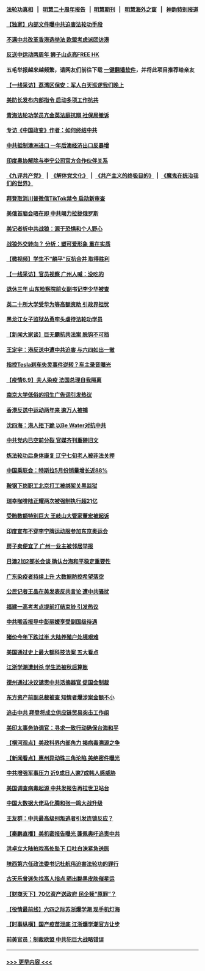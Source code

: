 #### [法轮功真相](https://github.com/gfw-breaker/truth/blob/master/README.md?t=0) &nbsp;&nbsp;|&nbsp;&nbsp; [明慧二十周年报告](https://github.com/gfw-breaker/mh-reports/blob/master/README.md?t=0) &nbsp;&nbsp;|&nbsp;&nbsp;[明慧期刊](https://github.com/gfw-breaker/mh-qikan) &nbsp;&nbsp;|&nbsp;&nbsp; [明慧海外之窗](https://github.com/gfw-breaker/mh-news/blob/master/README.md?t=0) &nbsp;&nbsp;|&nbsp;&nbsp; [神韵特别报道](https://github.com/gfw-breaker/mh-news/blob/master/shenyun.md?t=0)
#### [【独家】内部文件曝中共迫害法轮功手段](../pages/nsc413/n12998099.md?t=06100701) 
#### [不满中共改革香港选举法 欧盟考虑派团访港](../pages/nsc413/n13011031.md?t=06100701) 
#### [反送中运动两周年 狮子山点亮FREE HK](../pages/nsc413/n13010961.md?t=06100701) 
#### 五毛举报越来越频繁，请网友们前往下载 [一键翻墙软件](https://github.com/gfw-breaker/ssr-accounts)，并将此项目推荐给亲友
#### [【一线采访】荔湾区保安：军人白天巡逻我们晚上](../pages/nsc413/n13010945.md?t=06100701) 
#### [美防长发布内部指令 启动多项工作抗共](../pages/nsc413/n13010878.md?t=06100701) 
#### [青海法轮功学员亢金英法庭抗辩 社保局撤诉](../pages/nsc413/n13009857.md?t=06100701) 
#### [专访《中国政变》作者：如何终结中共](../pages/nsc413/n13010323.md?t=06100701) 
#### [中共抵制澳洲进口 一年后澳经济出口反暴增](../pages/nsc413/n13010016.md?t=06100701) 
#### [印度奥协解除与李宁公司官方合作伙伴关系](../pages/nsc413/n13010864.md?t=06100701) 
#### [《九评共产党》](https://github.com/begood0513/9ping.md/blob/master/README.md) &nbsp;|&nbsp; [《解体党文化》](../../../../jtdwh.md/blob/master/README.md)  &nbsp;|&nbsp; [《共产主义的终极目的》](../../../../gczydzjmd.md/blob/master/README.md) &nbsp;|&nbsp; [《魔鬼在统治我们的世界》](../../../../mgztzwmdsj.md/blob/master/README.md) 
#### [拜登取消川普微信TikTok禁令 启动新审查](../pages/nsc413/n13010792.md?t=06100701) 
#### [美俄首脑会晤在即 中共竭力拉拢俄罗斯](../pages/nsc413/n13010809.md?t=06100701) 
#### [美记者析中共战狼：源于恐惧和个人野心](../pages/nsc413/n13010433.md?t=06100701) 
#### [战狼外交转向？ 分析：塑可爱形象 重在实质](../pages/nsc413/n13010479.md?t=06100701) 
#### [【微视频】学生不“躺平”反抗合并 取得胜利](../pages/nsc413/n13010409.md?t=06100701) 
#### [【一线采访】官员视察 广州人喊：没吃的](../pages/nsc413/n13010469.md?t=06100701) 
#### [退休三年 山东检察院前女副书记李少华被查](../pages/nsc413/n13010029.md?t=06100701) 
#### [英二十所大学受华为等高额资助 引政界担忧](../pages/nsc413/n13010389.md?t=06100701) 
#### [黑龙江女子监狱怂恿牢头虐待法轮功学员](../pages/nsc413/n13007918.md?t=06100701) 
#### [【新闻大家谈】巨无霸抗共法案 脱钩不可挡](../pages/nsc413/n13008851.md?t=06100701) 
#### [王定宇：港反送中遭中共迫害 与六四如出一辙](../pages/nsc413/n13009919.md?t=06100701) 
#### [指控Tesla刹车失灵事件逆转？车主录音曝光](../pages/nsc413/n13010004.md?t=06100701) 
#### [【疫情6.9】夫人染疫 法国总理自我隔离](../pages/nsc413/n13009873.md?t=06100701) 
#### [南京大学低俗的招生广告词引发热议](../pages/nsc413/n13009797.md?t=06100701) 
#### [香港反送中运动两年来 逾万人被捕](../pages/nsc413/n13009821.md?t=06100701) 
#### [沈四海：港人拒下跪 以Be Water对抗中共](../pages/nsc413/n13009526.md?t=06100701) 
#### [中共党内已空前分裂 官媒齐刊重磅旧文](../pages/nsc413/n13009978.md?t=06100701) 
#### [炼法轮功后身体康复 辽宁七旬老人被非法关押](../pages/nsc413/n13007696.md?t=06100701) 
#### [中国乘联会：特斯拉5月份销量增长近88%](../pages/nsc413/n13009640.md?t=06100701) 
#### [鞍钢下岗职工北京打工被绑架关黑监狱](../pages/nsc413/n13009860.md?t=06100701) 
#### [瑞幸咖啡陆正耀两次被强制执行超21亿](../pages/nsc413/n13009388.md?t=06100701) 
#### [受贿数额特别巨大 王岐山大管家董宏被起诉](../pages/nsc413/n13009718.md?t=06100701) 
#### [印度宣布不穿李宁牌运动服参加东京奥运会](../pages/nsc413/n13009487.md?t=06100701) 
#### [房子卖便宜了  广州一业主被邻居举报](../pages/nsc413/n13009293.md?t=06100701) 
#### [日澳2加2部长会谈 确认台海和平稳定重要性](../pages/nsc413/n13009635.md?t=06100701) 
#### [广东染疫者持续上升 大数据防控希望落空](../pages/nsc413/n13009378.md?t=06100701) 
#### [公民记者王晶在美发表反共言论 遭中共骚扰](../pages/nsc413/n13009411.md?t=06100701) 
#### [福建一高考考点提前打结束铃 引发热议](../pages/nsc413/n13009031.md?t=06100701) 
#### [中共喉舌报导中彭丽媛享受副国级待遇](../pages/nsc413/n13009228.md?t=06100701) 
#### [猪价今年下跌过半 大陆养殖户处境艰难](../pages/nsc413/n13008814.md?t=06100701) 
#### [美国通过史上最大额科技法案 五大看点](../pages/nsc413/n13008950.md?t=06100701) 
#### [江浙学潮遭封杀 学生恐被秋后算账](../pages/nsc413/n13007968.md?t=06100701) 
#### [德州通过决议谴责中共活摘器官 促国会制裁](../pages/nsc413/n13009046.md?t=06100701) 
#### [东方资产前副总裁被查 知情者爆涉案金额不小](../pages/nsc413/n13008897.md?t=06100701) 
#### [追击中共 拜登将成立供应链贸易突击工作组](../pages/nsc413/n13007965.md?t=06100701) 
#### [美印太事务协调官：寻求一致行动确保台海和平](../pages/nsc413/n13008939.md?t=06100701) 
#### [【横河观点】美政科界内部角力 揭病毒溯源之争](../pages/nsc413/n13008668.md?t=06100701) 
#### [【新闻看点】惠州异动珠三角沦陷 美绝密件曝光](../pages/nsc413/n13008558.md?t=06100701) 
#### [中共增强军事压力 近9成日人逾7成韩人感威胁](../pages/nsc413/n13008884.md?t=06100701) 
#### [美国调查病毒起源 中共发报告再拉世卫站台](../pages/nsc413/n13008528.md?t=06100701) 
#### [中国大数据大佬马化腾和张一鸣大战升级](../pages/nsc413/n13008825.md?t=06100701) 
#### [王友群：中共最高级别叛逃者引发连锁反应？](../pages/nsc413/n13008688.md?t=06100701) 
#### [【秦鹏直播】美机密报告曝光 蓬佩奥吁追责中共](../pages/nsc413/n13008611.md?t=06100701) 
#### [洪卓立大陆拍戏高处坠下 口吐白沫紧急送医](../pages/nsc413/n13008672.md?t=06100701) 
#### [陕西第六任政法委书记杜航伟迫害法轮功的罪行](../pages/nsc413/n13005495.md?t=06100701) 
#### [古天乐曾迷失找高人指点 晒出黝黑皮肤催星运](../pages/nsc413/n13008485.md?t=06100701) 
#### [【财商天下】70亿资产送政府 民企赎“原罪”？](../pages/nsc413/n13008102.md?t=06100701) 
#### [【役情最前线】六四之际苏浙爆学潮 现手机灯海](../pages/nsc413/n13008513.md?t=06100701) 
#### [【时事纵横】国产疫苗泄底 江浙爆学潮官方让步](../pages/nsc413/n13008581.md?t=06100701) 
#### [前美官员：制裁欧盟 中共犯巨大战略错误](../pages/nsc413/n13008628.md?t=06100701) 

----
#### [ >>> 更早内容 <<< ](../indexes/nsc413-earlier.md)

